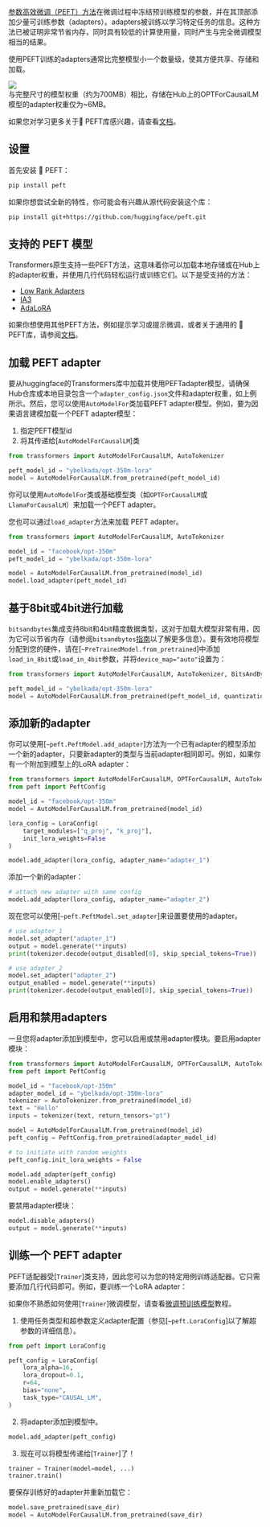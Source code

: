 [参数高效微调（PEFT）方法](https://huggingface.co/blog/peft)在微调过程中冻结预训练模型的参数，并在其顶部添加少量可训练参数（adapters）。adapters被训练以学习特定任务的信息。这种方法已被证明非常节省内存，同时具有较低的计算使用量，同时产生与完全微调模型相当的结果。

使用PEFT训练的adapters通常比完整模型小一个数量级，使其方便共享、存储和加载。

<div class="flex flex-col justify-center">
  <img src="https://huggingface.co/datasets/huggingface/documentation-images/resolve/main/peft/PEFT-hub-screenshot.png"/>
  <figcaption class="text-center">与完整尺寸的模型权重（约为700MB）相比，存储在Hub上的OPTForCausalLM模型的adapter权重仅为~6MB。</figcaption>
</div>

如果您对学习更多关于🤗 PEFT库感兴趣，请查看[文档](https://huggingface.co/docs/peft/index)。

## 设置

首先安装 🤗 PEFT：

```bash
pip install peft
```

如果你想尝试全新的特性，你可能会有兴趣从源代码安装这个库：

```bash
pip install git+https://github.com/huggingface/peft.git
```
## 支持的 PEFT 模型

Transformers原生支持一些PEFT方法，这意味着你可以加载本地存储或在Hub上的adapter权重，并使用几行代码轻松运行或训练它们。以下是受支持的方法：

- [Low Rank Adapters](https://huggingface.co/docs/peft/conceptual_guides/lora)
- [IA3](https://huggingface.co/docs/peft/conceptual_guides/ia3)
- [AdaLoRA](https://arxiv.org/abs/2303.10512)

如果你想使用其他PEFT方法，例如提示学习或提示微调，或者关于通用的 🤗 PEFT库，请参阅[文档](https://huggingface.co/docs/peft/index)。

## 加载 PEFT adapter

要从huggingface的Transformers库中加载并使用PEFTadapter模型，请确保Hub仓库或本地目录包含一个`adapter_config.json`文件和adapter权重，如上例所示。然后，您可以使用`AutoModelFor`类加载PEFT adapter模型。例如，要为因果语言建模加载一个PEFT adapter模型：

1. 指定PEFT模型id
2. 将其传递给[`AutoModelForCausalLM`]类

```py
from transformers import AutoModelForCausalLM, AutoTokenizer

peft_model_id = "ybelkada/opt-350m-lora"
model = AutoModelForCausalLM.from_pretrained(peft_model_id)
```

<Tip>

你可以使用`AutoModelFor`类或基础模型类（如`OPTForCausalLM`或`LlamaForCausalLM`）来加载一个PEFT adapter。


</Tip>

您也可以通过`load_adapter`方法来加载 PEFT adapter。

```py
from transformers import AutoModelForCausalLM, AutoTokenizer

model_id = "facebook/opt-350m"
peft_model_id = "ybelkada/opt-350m-lora"

model = AutoModelForCausalLM.from_pretrained(model_id)
model.load_adapter(peft_model_id)
```

## 基于8bit或4bit进行加载

`bitsandbytes`集成支持8bit和4bit精度数据类型，这对于加载大模型非常有用，因为它可以节省内存（请参阅`bitsandbytes`[指南](./quantization#bitsandbytes-integration)以了解更多信息）。要有效地将模型分配到您的硬件，请在[`~PreTrainedModel.from_pretrained`]中添加`load_in_8bit`或`load_in_4bit`参数，并将`device_map="auto"`设置为：

```py
from transformers import AutoModelForCausalLM, AutoTokenizer, BitsAndBytesConfig

peft_model_id = "ybelkada/opt-350m-lora"
model = AutoModelForCausalLM.from_pretrained(peft_model_id, quantization_config=BitsAndBytesConfig(load_in_8bit=True))
```

## 添加新的adapter

你可以使用[`~peft.PeftModel.add_adapter`]方法为一个已有adapter的模型添加一个新的adapter，只要新adapter的类型与当前adapter相同即可。例如，如果你有一个附加到模型上的LoRA adapter：

```py
from transformers import AutoModelForCausalLM, OPTForCausalLM, AutoTokenizer
from peft import PeftConfig

model_id = "facebook/opt-350m"
model = AutoModelForCausalLM.from_pretrained(model_id)

lora_config = LoraConfig(
    target_modules=["q_proj", "k_proj"],
    init_lora_weights=False
)

model.add_adapter(lora_config, adapter_name="adapter_1")
```


添加一个新的adapter：

```py
# attach new adapter with same config
model.add_adapter(lora_config, adapter_name="adapter_2")
```
现在您可以使用[`~peft.PeftModel.set_adapter`]来设置要使用的adapter。

```py
# use adapter_1
model.set_adapter("adapter_1")
output = model.generate(**inputs)
print(tokenizer.decode(output_disabled[0], skip_special_tokens=True))

# use adapter_2
model.set_adapter("adapter_2")
output_enabled = model.generate(**inputs)
print(tokenizer.decode(output_enabled[0], skip_special_tokens=True))
```

## 启用和禁用adapters
一旦您将adapter添加到模型中，您可以启用或禁用adapter模块。要启用adapter模块：


```py
from transformers import AutoModelForCausalLM, OPTForCausalLM, AutoTokenizer
from peft import PeftConfig

model_id = "facebook/opt-350m"
adapter_model_id = "ybelkada/opt-350m-lora"
tokenizer = AutoTokenizer.from_pretrained(model_id)
text = "Hello"
inputs = tokenizer(text, return_tensors="pt")

model = AutoModelForCausalLM.from_pretrained(model_id)
peft_config = PeftConfig.from_pretrained(adapter_model_id)

# to initiate with random weights
peft_config.init_lora_weights = False

model.add_adapter(peft_config)
model.enable_adapters()
output = model.generate(**inputs)
```
要禁用adapter模块：

```py
model.disable_adapters()
output = model.generate(**inputs)
```
## 训练一个 PEFT adapter

PEFT适配器受[`Trainer`]类支持，因此您可以为您的特定用例训练适配器。它只需要添加几行代码即可。例如，要训练一个LoRA adapter：


<Tip>

如果你不熟悉如何使用[`Trainer`]微调模型，请查看[微调预训练模型](training)教程。

</Tip>

1. 使用任务类型和超参数定义adapter配置（参见[`~peft.LoraConfig`]以了解超参数的详细信息）。

```py
from peft import LoraConfig

peft_config = LoraConfig(
    lora_alpha=16,
    lora_dropout=0.1,
    r=64,
    bias="none",
    task_type="CAUSAL_LM",
)
```

2. 将adapter添加到模型中。

```py
model.add_adapter(peft_config)
```

3. 现在可以将模型传递给[`Trainer`]了！

```py
trainer = Trainer(model=model, ...)
trainer.train()
```

要保存训练好的adapter并重新加载它：

```py
model.save_pretrained(save_dir)
model = AutoModelForCausalLM.from_pretrained(save_dir)
```

